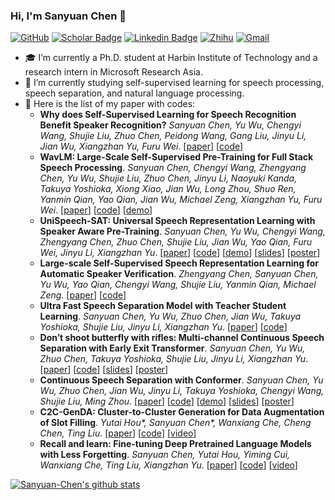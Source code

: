 ### Hi, I'm Sanyuan Chen 👋

[![GitHub](https://img.shields.io/badge/GitHub-gray?style=flat-square&logo=github&logoColor=white)](https://github.com/Sanyuan-Chen)
[![Scholar Badge](https://img.shields.io/badge/Google-%230288D1?style=flat-square&logo=googlescholar&logoColor=white&link=https://scholar.google.com/citations?user=XrZRIy0AAAAJ)](https://scholar.google.com/citations?user=XrZRIy0AAAAJ)
[![Linkedin Badge](https://img.shields.io/badge/Linkedin-blue?style=flat-square&logo=Linkedin&logoColor=white&link=https://www.linkedin.com/in/sanyuan-chen-08a495167/)](https://www.linkedin.com/in/sanyuan-chen-08a495167/)
[![Zhihu](https://img.shields.io/badge/Zhihu-%230288D1?style=flat-square&logo=zhihu&logoColor=white)](https://www.zhihu.com/people/mypleasure)
[![Gmail](https://img.shields.io/badge/Email-8B89CC?style=flat-square&logo=microsoftoutlook&logoColor=white)](mailto:t-schen@microsoft.com)


- 🎓 I’m currently a Ph.D. student at Harbin Institute of Technology and a research intern in Microsoft Research Asia.
- 🌱 I’m currently studying self-supervised learning for speech processing, speech separation, and natural language processing.
- 📄 Here is the list of my paper with codes:
   - **Why does Self-Supervised Learning for Speech Recognition Benefit Speaker Recognition?** _Sanyuan Chen, Yu Wu, Chengyi Wang, Shujie Liu, Zhuo Chen, Peidong Wang, Gang Liu, Jinyu Li, Jian Wu, Xiangzhan Yu, Furu Wei_. [[paper](https://arxiv.org/pdf/2204.12765)] [[code](https://github.com/microsoft/UniSpeech)] 
   - **WavLM: Large-Scale Self-Supervised Pre-Training for Full Stack Speech Processing**. _Sanyuan Chen, Chengyi Wang, Zhengyang Chen, Yu Wu, Shujie Liu, Zhuo Chen, Jinyu Li, Naoyuki Kanda, Takuya Yoshioka, Xiong Xiao, Jian Wu, Long Zhou, Shuo Ren, Yanmin Qian, Yao Qian, Jian Wu, Michael Zeng, Xiangzhan Yu, Furu Wei_. [[paper](https://arxiv.org/abs/2110.13900)] [[code](https://aka.ms/wavlm)] [[demo](https://huggingface.co/spaces/microsoft/wavlm-speaker-verification)]
   - **UniSpeech-SAT: Universal Speech Representation Learning with Speaker Aware Pre-Training**. _Sanyuan Chen, Yu Wu, Chengyi Wang, Zhengyang Chen, Zhuo Chen, Shujie Liu, Jian Wu, Yao Qian, Furu Wei, Jinyu Li, Xiangzhan Yu_. [[paper](https://arxiv.org/abs/2110.05752)] [[code](https://github.com/microsoft/UniSpeech)] [[demo](https://huggingface.co/spaces/microsoft/unispeech-speaker-verification)] [[slides](https://sigport.org/documents/unispeech-sat-universal-speech-representation-learning-speaker-aware-pre-training-0)] [[poster](https://sigport.org/documents/unispeech-sat-universal-speech-representation-learning-speaker-aware-pre-training)]
   - **Large-scale Self-Supervised Speech Representation Learning for Automatic Speaker Verification**. _Zhengyang Chen, Sanyuan Chen, Yu Wu, Yao Qian, Chengyi Wang, Shujie Liu, Yanmin Qian, Michael Zeng_. [[paper](https://arxiv.org/abs/2110.05777)] [[code](https://github.com/microsoft/UniSpeech)]
   - **Ultra Fast Speech Separation Model with Teacher Student Learning**. _Sanyuan Chen, Yu Wu, Zhuo Chen, Jian Wu, Takuya Yoshioka, Shujie Liu, Jinyu Li, Xiangzhan Yu_. [[paper](https://www.isca-speech.org/archive/pdfs/interspeech_2021/chen21l_interspeech.pdf)] [[code](https://github.com/Sanyuan-Chen/CSS_with_TSTransformer)]
   - **Don’t shoot butterfly with rifles: Multi-channel Continuous Speech Separation with Early Exit Transformer**. _Sanyuan Chen, Yu Wu, Zhuo Chen, Takuya Yoshioka, Shujie Liu, Jinyu Li, Xiangzhan Yu_. [[paper](https://ieeexplore.ieee.org/document/9413933)] [[code](https://github.com/Sanyuan-Chen/CSS_with_EETransformer)] [[slides](https://sigport.org/documents/dont-shoot-butterfly-rifles-multi-channel-continuous-speech-separation-early-exit)] [[poster](https://sigport.org/documents/dont-shoot-butterfly-rifles-multi-channel-continuous-speech-separation-early-exit-0)]
   - **Continuous Speech Separation with Conformer**. _Sanyuan Chen, Yu Wu, Zhuo Chen, Jian Wu, Jinyu Li, Takuya Yoshioka, Chengyi Wang, Shujie Liu, Ming Zhou_. [[paper](https://ieeexplore.ieee.org/document/9413423)] [[code](https://github.com/Sanyuan-Chen/CSS_with_Conformer)] [[demo](https://www.youtube.com/watch?v=WRfPBnWc2qQ&t=3s)] [[slides](https://sigport.org/documents/continuous-speech-separation-conformer-0)] [[poster](https://sigport.org/documents/continuous-speech-separation-conformer)]
   - **C2C-GenDA: Cluster-to-Cluster Generation for Data Augmentation of Slot Filling**. _Yutai Hou*, Sanyuan Chen*, Wanxiang Che, Cheng Chen, Ting Liu_. [[paper](https://www.aaai.org/AAAI21Papers/AAAI-10147.HouY.pdf)] [[code](https://github.com/Sanyuan-Chen/C2C-DA)] [[video](https://slideslive.com/38949311/c2cgenda-clustertocluster-generation-for-data-augmentation-of-slot-filling)]
   - **Recall and learn: Fine-tuning Deep Pretrained Language Models with Less Forgetting**. _Sanyuan Chen, Yutai Hou, Yiming Cui, Wanxiang Che, Ting Liu, Xiangzhan Yu_. [[paper](https://aclanthology.org/2020.emnlp-main.634)] [[code](https://github.com/Sanyuan-Chen/RecAdam)] [[video](https://slideslive.com/38938976/recall-and-learn-finetuning-deep-pretrained-language-models-with-less-forgetting)]

[![Sanyuan-Chen's github stats](https://github-readme-stats.vercel.app/api?username=Sanyuan-Chen)](https://github.com/Sanyuan-Chen/github-readme-stats)


<!--
**Sanyuan-Chen/Sanyuan-Chen** is a ✨ _special_ ✨ repository because its `README.md` (this file) appears on your GitHub profile.

Here are some ideas to get you started:

- 🔭 I’m currently working on ...
- 🌱 I’m currently learning ...
- 👯 I’m looking to collaborate on ...
- 🤔 I’m looking for help with ...
- 💬 Ask me about ...
- 📫 How to reach me: ...
- 😄 Pronouns: ...
- ⚡ Fun fact: ...
- 📭 More about me: 
-->
